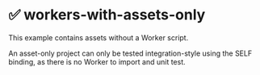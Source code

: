 # ✅ workers-with-assets-only

This example contains assets without a Worker script.

An asset-only project can only be tested integration-style using the SELF binding, as there is no Worker to import and unit test.

